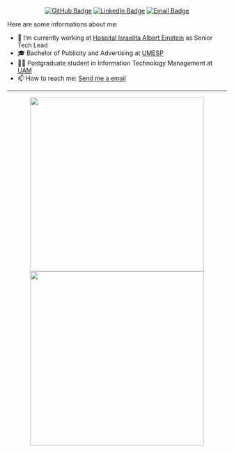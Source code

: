 <div align="center">
  
[![GitHub Badge](https://img.shields.io/github/followers/LeuAlmeida?label=LeuAlmeida&style=for-the-badge&link=https://github.com/LeuAlmeida)](https://github.com/LeuAlmeida)
[![LinkedIn Badge](https://img.shields.io/badge/-leonardoalmeida99-blue?style=for-the-badge&logo=Linkedin&logoColor=white&link=https://www.linkedin.com/in/leonardoalmeida99/)](https://www.linkedin.com/in/leonardoalmeida99/)
[![Email Badge](https://img.shields.io/badge/contact-leo%40webid.net.br-red?style=for-the-badge&link=https://www.linkedin.com/in/leonardoalmeida99/)](https://www.linkedin.com/in/leonardoalmeida99/) 
 
</div>

Here are some informations about me:

- 🔭 I’m currently working at [Hospital Israelita Albert Einstein](https://einstein.br) as Senior Tech Lead
- 🎓 Bachelor of Publicity and Advertising at [UMESP](https://metodista.br)
- 👨‍🎓 Postgraduate student in Information Technology Management at [UAM](https://portal.anhembi.br/)
- 📫 How to reach me: [Send me a email](mailto:leo@webid.net.br)

<hr />

<div align="center">
    <img width=400em src="https://github-readme-stats.vercel.app/api?username=leualmeida&show_icons=true&theme=dracula&include_all_commits=true&count_private=true"/>
    <img width=400em src="https://github-readme-stats.vercel.app/api/top-langs/?username=leualmeida&layout=compact&hide_borders=true&langs_count=7&theme=dracula"/>
</div>
